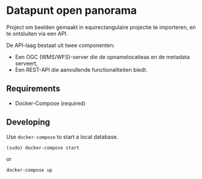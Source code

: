 Datapunt open panorama
======================

Project om beelden gemaakt in equirectangulaire projectie te importeren, en te ontsluiten via een API.

De API-laag bestaat uit twee componenten:

* Een OGC (WMS/WFS)-server die de opnamelocatieas en de metadata serveert, 
* Een REST-API die aanvullende functionaliteiten biedt.


Requirements
------------

* Docker-Compose (required)


Developing
----------

Use `docker-compose` to start a local database.

	(sudo) docker-compose start

or

	docker-compose up
